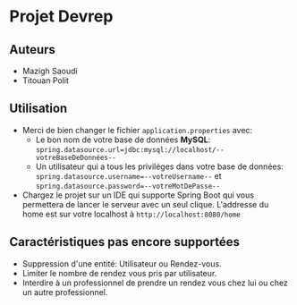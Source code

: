 # Projet Devrep

## Auteurs
- Mazigh Saoudi
- Titouan Polit

## Utilisation
- Merci de bien changer le fichier `application.properties` avec:
  - Le bon nom de votre base de données **MySQL**: `spring.datasource.url=jdbc:mysql://localhost/--votreBaseDeDonnées--`
  - Un utilisateur qui a tous les priviléges dans votre base de données: `spring.datasource.username=--votreUsername--` et `spring.datasource.password=--votreMotDePasse--`
- Chargez le projet sur un IDE qui supporte Spring Boot qui vous permettera de lancer le serveur avec un seul clique. L'addresse du home est sur votre localhost à `http://localhost:8080/home`

## Caractéristiques pas encore supportées
- Suppression d'une entité: Utilisateur ou Rendez-vous.
- Limiter le nombre de rendez vous pris par utilisateur.
- Interdire à un professionnel de prendre un rendez vous chez lui ou chez un autre professionnel.